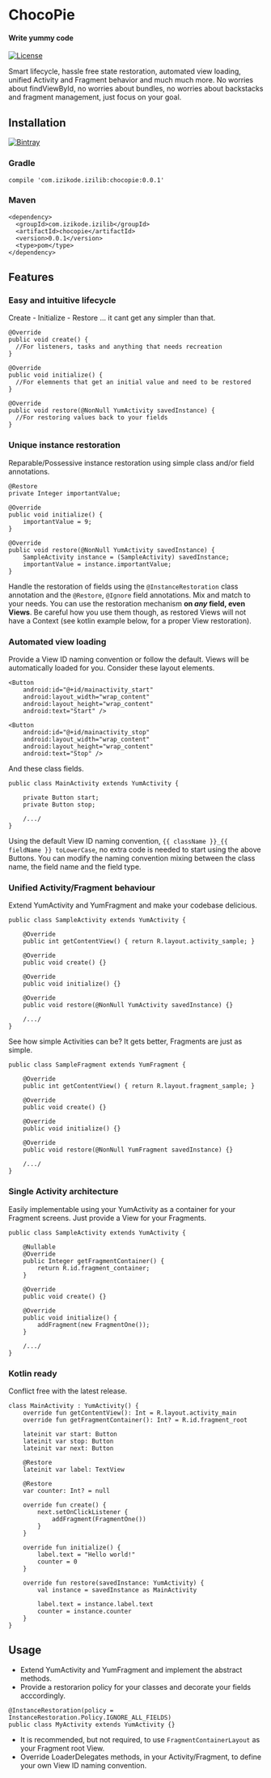 # ChocoPie
#### Write yummy code

[![License](https://img.shields.io/badge/License-Apache%202.0-blue.svg)](https://opensource.org/licenses/Apache-2.0)

Smart lifecycle, hassle free state restoration, automated view loading, unified Activity and Fragment behavior and much much more.
No worries about findViewById, no worries about bundles, no worries about backstacks and fragment management, just focus on your goal.

## Installation

[![Bintray](https://api.bintray.com/packages/uklance/maven/gradle-maven-share/images/download.svg)](https://dl.bintray.com/ifanie/izilib)

### Gradle
```
compile 'com.izikode.izilib:chocopie:0.0.1'
```

### Maven
```
<dependency>
  <groupId>com.izikode.izilib</groupId>
  <artifactId>chocopie</artifactId>
  <version>0.0.1</version>
  <type>pom</type>
</dependency>
```

## Features

### Easy and intuitive lifecycle
Create - Initialize - Restore ... it cant get any simpler than that.
```
@Override
public void create() {
  //For listeners, tasks and anything that needs recreation
}

@Override
public void initialize() {
  //For elemnents that get an initial value and need to be restored
}

@Override
public void restore(@NonNull YumActivity savedInstance) {
  //For restoring values back to your fields
}
```

### Unique instance restoration
Reparable/Possessive instance restoration using simple class and/or field annotations.
```
@Restore
private Integer importantValue;

@Override
public void initialize() {
    importantValue = 9;
}

@Override
public void restore(@NonNull YumActivity savedInstance) {
    SampleActivity instance = (SampleActivity) savedInstance;
    importantValue = instance.importantValue;
}
```

Handle the restoration of fields using the `@InstanceRestoration` class annotation and the `@Restore`, `@Ignore` field annotations. Mix and match to your needs.
You can use the restoration mechanism **on _any_ field, even Views**. Be careful how you use them though, as restored Views will not have a Context (see kotlin example below, for a proper View restoration).

### Automated view loading
Provide a View ID naming convention or follow the default. Views will be automatically loaded for you.
Consider these layout elements.
```
<Button
    android:id="@+id/mainactivity_start"
    android:layout_width="wrap_content"
    android:layout_height="wrap_content"
    android:text="Start" />

<Button
    android:id="@+id/mainactivity_stop"
    android:layout_width="wrap_content"
    android:layout_height="wrap_content"
    android:text="Stop" />
```
And these class fields.
```
public class MainActivity extends YumActivity {

    private Button start;
    private Button stop;
    
    /.../
} 
```
Using the default View ID naming convention, `{{ className }}_{{ fieldName }} toLowerCase`, no extra code is needed to start using the above Buttons. You can modify the naming convention mixing between the class name, the field name and the field type.

### Unified Activity/Fragment behaviour
Extend YumActivity and YumFragment and make your codebase delicious.
```
public class SampleActivity extends YumActivity {

    @Override
    public int getContentView() { return R.layout.activity_sample; }

    @Override
    public void create() {}

    @Override
    public void initialize() {}

    @Override
    public void restore(@NonNull YumActivity savedInstance) {}
    
    /.../
}
```
See how simple Activities can be? It gets better, Fragments are just as simple.
```
public class SampleFragment extends YumFragment {

    @Override
    public int getContentView() { return R.layout.fragment_sample; }
    
    @Override
    public void create() {}

    @Override
    public void initialize() {}

    @Override
    public void restore(@NonNull YumFragment savedInstance) {}
    
    /.../
}
```

### Single Activity architecture
Easily implementable using your YumActivity as a container for your Fragment screens. Just provide a View for your Fragments.
```
public class SampleActivity extends YumActivity {

    @Nullable
    @Override
    public Integer getFragmentContainer() {
        return R.id.fragment_container;
    }

    @Override
    public void create() {}

    @Override
    public void initialize() {
        addFragment(new FragmentOne());
    }
    
    /.../
}
```

### Kotlin ready
Conflict free with the latest release.
```
class MainActivity : YumActivity() {
    override fun getContentView(): Int = R.layout.activity_main
    override fun getFragmentContainer(): Int? = R.id.fragment_root

    lateinit var start: Button
    lateinit var stop: Button
    lateinit var next: Button

    @Restore
    lateinit var label: TextView

    @Restore
    var counter: Int? = null

    override fun create() {
        next.setOnClickListener {
            addFragment(FragmentOne())
        }
    }

    override fun initialize() {
        label.text = "Hello world!"
        counter = 0
    }

    override fun restore(savedInstance: YumActivity) {
        val instance = savedInstance as MainActivity

        label.text = instance.label.text
        counter = instance.counter
    }
}
```

## Usage

* Extend YumActivity and YumFragment and implement the abstract methods.
* Provide a restorarion policy for your classes and decorate your fields acccordingly.
```
@InstanceRestoration(policy = InstanceRestoration.Policy.IGNORE_ALL_FIELDS)
public class MyActivity extends YumActivity {}
```
* It is recommended, but not required, to use `FragmentContainerLayout` as your Fragment root View.
* Override LoaderDelegates methods, in your Activity/Fragment, to define your own View ID naming convention.
